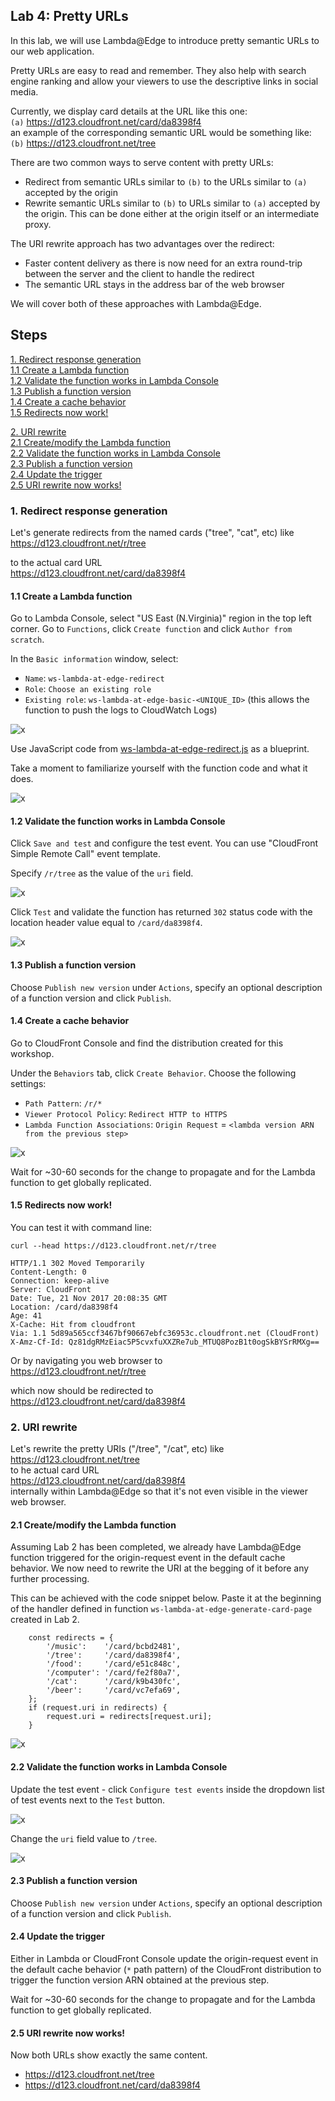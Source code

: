 ## Lab 4: Pretty URLs

In this lab, we will use Lambda@Edge to introduce pretty semantic URLs to our web application.

Pretty URLs are easy to read and remember. They also help with search engine ranking and allow your viewers to use the descriptive links in social media.

Currently, we display card details at the URL like this one:  
`(a)` https://d123.cloudfront.net/card/da8398f4  
an example of the corresponding semantic URL would be something like:  
`(b)` https://d123.cloudfront.net/tree

There are two common ways to serve content with pretty URLs:
* Redirect from semantic URLs similar to `(b)` to the URLs similar to `(a)` accepted by the origin
* Rewrite semantic URLs similar to `(b)` to URLs similar to `(a)` accepted by the origin. This can be done either at the origin itself or an intermediate proxy.

The URI rewrite approach has two advantages over the redirect:
* Faster content delivery as there is now need for an extra round-trip between the server and the client to handle the redirect
* The semantic URL stays in the address bar of the web browser

We will cover both of these approaches with Lambda@Edge.

## Steps

[1. Redirect response generation](#1-redirect-response-generation)  
[1.1 Create a Lambda function](#11-create-a-lambda-function)  
[1.2 Validate the function works in Lambda Console](#12-validate-the-function-works-in-lambda-console)  
[1.3 Publish a function version](#13-publish-a-function-version)  
[1.4 Create a cache behavior](#14-create-a-cache-behavior)  
[1.5 Redirects now work!](#15-redirects-now-work)  

[2. URI rewrite](#2-uri-rewrite)  
[2.1 Create/modify the Lambda function](#21-createmodify-the-lambda-function)  
[2.2 Validate the function works in Lambda Console](#22-validate-the-function-works-in-lambda-console)  
[2.3 Publish a function version](#23-publish-a-function-version)  
[2.4 Update the trigger](#24-update-the-trigger)  
[2.5 URI rewrite now works!](#25-uri-rewrite-now-works)  

### 1. Redirect response generation

Let's generate redirects from the named cards ("tree", "cat", etc) like  
https://d123.cloudfront.net/r/tree  

to the actual card URL  
https://d123.cloudfront.net/card/da8398f4

#### 1.1 Create a Lambda function

Go to Lambda Console, select "US East (N.Virginia)" region in the top left corner. Go to `Functions`, click `Create function` and click `Author from scratch`.

In the `Basic information` window, select:
* `Name`: `ws-lambda-at-edge-redirect`
* `Role`: `Choose an existing role`
* `Existing role`: `ws-lambda-at-edge-basic-<UNIQUE_ID>` (this allows the function to push the logs to CloudWatch Logs)

![x](./img/01-create-function.png)

Use JavaScript code from [ws-lambda-at-edge-redirect.js](./ws-lambda-at-edge-redirect.js) as a blueprint.

Take a moment to familiarize yourself with the function code and what it does.

![x](./img/02-function-created.png)

#### 1.2 Validate the function works in Lambda Console

Click `Save and test` and configure the test event. You can use "CloudFront Simple Remote Call" event template. 

Specify `/r/tree` as the value of the `uri` field.

![x](./img/03-configure-test-object.png)

Click `Test` and validate the function has returned `302` status code with the location header value equal to `/card/da8398f4`.

![x](./img/04-test-invoke-successful.png)

#### 1.3 Publish a function version

Choose `Publish new version` under `Actions`, specify an optional description of a function version and click `Publish`.

#### 1.4 Create a cache behavior

Go to CloudFront Console and find the distribution created for this workshop.

Under the `Behaviors` tab, click `Create Behavior`. Choose the following settings:
* `Path Pattern`: `/r/*`
* `Viewer Protocol Policy`: `Redirect HTTP to HTTPS`
* `Lambda Function Associations`: `Origin Request` = `<lambda version ARN from the previous step>`
  
![x](./img/05-create-cache-behavior.png)

Wait for ~30-60 seconds for the change to propagate and for the Lambda function to get globally replicated.

#### 1.5 Redirects now work!

You can test it with command line:

```
curl --head https://d123.cloudfront.net/r/tree

HTTP/1.1 302 Moved Temporarily
Content-Length: 0
Connection: keep-alive
Server: CloudFront
Date: Tue, 21 Nov 2017 20:08:35 GMT
Location: /card/da8398f4
Age: 41
X-Cache: Hit from cloudfront
Via: 1.1 5d89a565ccf3467bf90667ebfc36953c.cloudfront.net (CloudFront)
X-Amz-Cf-Id: Qz81dgRMzEiac5P5cvxfuXXZRe7ub_MTUQ8PozB1t0ogSkBYSrRMXg==
```

Or by navigating you web browser to  
https://d123.cloudfront.net/r/tree  

which now should be redirected to  
https://d123.cloudfront.net/card/da8398f4  

### 2. URI rewrite

Let's rewrite the pretty URIs ("/tree", "/cat", etc) like  
https://d123.cloudfront.net/tree  
to he actual card URL  
https://d123.cloudfront.net/card/da8398f4  
internally within Lambda@Edge so that it's not even visible in the viewer web browser.

#### 2.1 Create/modify the Lambda function

Assuming Lab 2 has been completed, we already have Lambda@Edge function triggered for the origin-request event in the default cache behavior. We now need to rewrite the URI at the begging of it before any further processing.

This can be achieved with the code snippet below. Paste it at the beginning of the handler defined in function `ws-lambda-at-edge-generate-card-page` created in Lab 2.

```
    const redirects = {
        '/music':    '/card/bcbd2481',
        '/tree':     '/card/da8398f4',
        '/food':     '/card/e51c848c',
        '/computer': '/card/fe2f80a7',
        '/cat':      '/card/k9b430fc',
        '/beer':     '/card/vc7efa69',
    };
    if (request.uri in redirects) {
        request.uri = redirects[request.uri];
    }
```

![x](./img/11-modify-function.png)

#### 2.2 Validate the function works in Lambda Console

Update the test event - click `Configure test events` inside the dropdown list of test events next to the `Test` button.

![x](./img/12-configure-test-event.png)

Change the `uri` field value to `/tree`.

![x](./img/13-configure-test-event.png)

#### 2.3 Publish a function version

Choose `Publish new version` under `Actions`, specify an optional description of a function version and click `Publish`.

#### 2.4 Update the trigger

Either in Lambda or CloudFront Console update the origin-request event in the default cache behavior (`*` path pattern) of the CloudFront distribution to trigger the function version ARN obtained at the previous step.

Wait for ~30-60 seconds for the change to propagate and for the Lambda function to get globally replicated.

#### 2.5 URI rewrite now works!

Now both URLs show exactly the same content.

* https://d123.cloudfront.net/tree
* https://d123.cloudfront.net/card/da8398f4  
